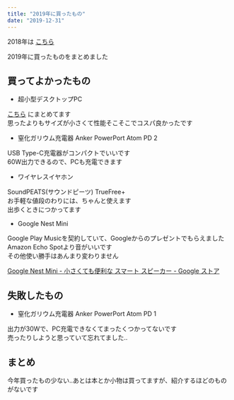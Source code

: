 ```yaml
---
title: "2019年に買ったもの"
date: "2019-12-31"
---
```


2018年は [こちら](https://blog.freks.jp/bestbuy-2018)  

2019年に買ったものをまとめました  

## 買ってよかったもの

- 超小型デスクトップPC      

[こちら](https://blog.freks.jp/intel-nuc-BLKNUC7I7DNKE) にまとめてます  
思ったよりもサイズが小さくて性能そこそこでコスパ良かったです

- 窒化ガリウム充電器 Anker PowerPort Atom PD 2  

USB Type-C充電器がコンパクトでいいです  
60W出力できるので、PCも充電できます  

- ワイヤレスイヤホン

SoundPEATS(サウンドピーツ) TrueFree+  
お手軽な値段のわりには、ちゃんと使えます  
出歩くときにつかってます  

- Google Nest Mini

Google Play Musicを契約していて、Googleからのプレゼントでもらえました  
Amazon Echo Spotより音がいいです  
その他使い勝手はあんまり変わりません

[Google Nest Mini \- 小さくても便利な スマート スピーカー \- Google ストア](https://store.google.com/jp/product/google_nest_mini)

## 失敗したもの

- 窒化ガリウム充電器 Anker PowerPort Atom PD 1

出力が30Wで、PC充電できなくてまったくつかってないです  
売ったりしようと思っていて忘れてました..

## まとめ

今年買ったもの少ない..あとは本とか小物は買ってますが、紹介するほどのものがないです  